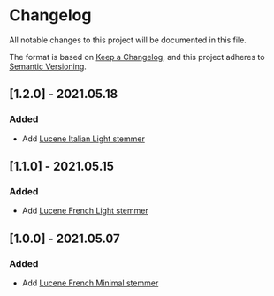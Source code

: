 # Changelog

All notable changes to this project will be documented in this file.

The format is based on [Keep a Changelog](https://keepachangelog.com/en/1.0.0/),
and this project adheres to [Semantic Versioning](https://semver.org/spec/v2.0.0.html).



## [1.2.0] - 2021.05.18

### Added
- Add [Lucene Italian Light stemmer](https://gitbox.apache.org/repos/asf?p=lucene.git;a=blob;f=lucene/analysis/common/src/java/org/apache/lucene/analysis/it/ItalianLightStemFilter.java)



## [1.1.0] - 2021.05.15

### Added
- Add [Lucene French Light stemmer](https://gitbox.apache.org/repos/asf?p=lucene.git;a=blob;f=lucene/analysis/common/src/java/org/apache/lucene/analysis/fr/FrenchLightStemmer.java)



## [1.0.0] - 2021.05.07

### Added
- Add [Lucene French Minimal stemmer](https://gitbox.apache.org/repos/asf?p=lucene.git;a=blob;f=lucene/analysis/common/src/java/org/apache/lucene/analysis/fr/FrenchMinimalStemmer.java)
